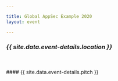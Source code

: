 ```yaml
---

title: Global AppSec Example 2020
layout: event

---
```


<!-- rebuild 3 -->

### ***{{ site.data.event-details.location }}***
<br>
<br>
#### {{ site.data.event-details.pitch }}



